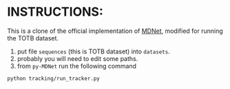# INSTRUCTIONS:

This is a clone of the official implementation of [MDNet](https://github.com/hyeonseobnam/py-MDNet), modified for running the TOTB dataset.

1) put file `sequences` (this is TOTB dataset) into `datasets`. 
2) probably you will need to edit some paths.
3) from `py-MDNet` run the following command
```bash
python tracking/run_tracker.py
```
